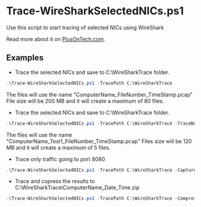 # Trace-WireSharkSelectedNICs.ps1
Use this script to start tracing of selected NICs using WireShark

Read more about it on [PlusOnTech.com](https://plusontech.com/2018/09/25/powershell-script-trace-wiresharkselectednics-ps1-collect-wireshark-traces-from-multiple-network-adapters/ "PlusOnTech.com post about Trace-WireSharkSelectedNICs script").
## Examples
* Trace the selected NICs and save to C:\WireSharkTrace folder.
```PowerShell
.\Trace-WireSharkSelectedNICs.ps1 -TracePath C:\WireSharkTrace
```
The files will use the name "ComputerName_FileNumber_TimeStamp.pcap"
File size will be 200 MB and it will create a maximum of 80 files.

* Trace the selected NICs and save to C:\WireSharkTrace folder.
```PowerShell
.\Trace-WireSharkSelectedNICs.ps1 -TracePath C:\WireSharkTrace -TraceNamePrefix "$env:ComputerName_Test1" -FileSizeMB 120 -Files 5
```
The files will use the name "ComputerName_Test1_FileNumber_TimeStamp.pcap"
Files size will be 120 MB and it will create a maximum of 5 files.

* Trace only traffic going to port 8080
```PowerShell
.\Trace-WireSharkSelectedNICs.ps1 -TracePath C:\WireSharkTrace -CaptureFilter "Port 8080"
```

* Trace and copress the results to C:\WireSharkTrace\ComputerName_Date_Time.zip 
```PowerShell
.\Trace-WireSharkSelectedNICs.ps1 -TracePath C:\WireSharkTrace -Compress
```
